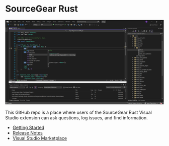 # SourceGear Rust

![screenshot](sgrust_screenshot.png)

This GitHub repo is a place where users of the 
SourceGear Rust Visual Studio extension can ask questions, 
log issues, and find information.

- [Getting Started](getting_started.md)
- [Release Notes](release_notes.md)
- [Visual Studio Marketplace](https://marketplace.visualstudio.com/items?itemName=SourceGear.SourceGearRust)

